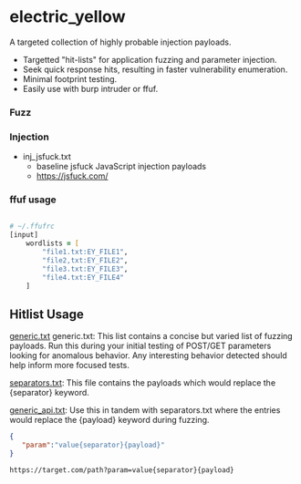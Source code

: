 # electric_yellow

A targeted collection of highly probable injection payloads.

- Targetted "hit-lists" for application fuzzing and parameter injection.
- Seek quick response hits, resulting in faster vulnerability enumeration.
- Minimal footprint testing.
- Easily use with burp intruder or ffuf.

### Fuzz

### Injection

- inj_jsfuck.txt
  - baseline jsfuck JavaScript injection payloads
  - https://jsfuck.com/

### ffuf usage

```zsh

# ~/.ffufrc
[input]
    wordlists = [
        "file1.txt:EY_FILE1",
        "file2,txt:EY_FILE2",
        "file3.txt:EY_FILE3",
        "file4.txt:EY_FILE4"
    ]

```

## Hitlist Usage

[generic.txt](https://github.com/dualfade/electric_yellow/blob/main/fuzz/generic.txt) generic.txt: This list contains a concise but varied list of fuzzing payloads. Run this during your initial testing of POST/GET parameters looking for anomalous behavior. Any interesting behavior detected should help inform more focused tests.

[separators.txt](https://github.com/dualfade/electric_yellow/blob/main/separators.txt): This file contains the payloads which would replace the {separator} keyword.

[generic_api.txt](https://github.com/dualfade/electric_yellow/blob/main/inject/generic_api.txt): Use this in tandem with separators.txt where the entries would replace the {payload} keyword during fuzzing. 

```json
{
   "param":"value{separator}{payload}"
}
```

`https://target.com/path?param=value{separator}{payload}`
